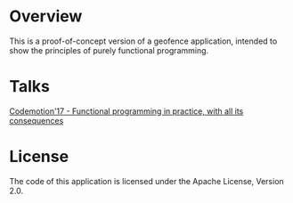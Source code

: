 
# Overview

This is a proof-of-concept version of a geofence application, intended to show the principles of purely functional programming. 

# Talks

[Codemotion'17 - Functional programming in practice, with all its consequences](https://docs.google.com/presentation/d/1QVoi4z5BzQ0cc5STHX_aQximNCkzon-v-2BEl4RL2IU/edit?usp=sharing)

# License

The code of this application is licensed under the Apache License, Version 2.0.

